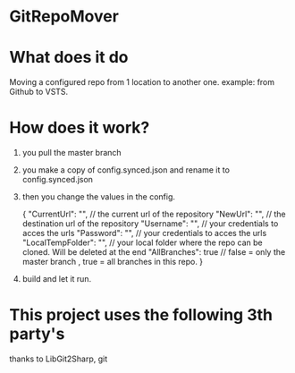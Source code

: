 # GitRepoMover

# What does it do

Moving a configured repo from 1 location to another one. example: from Github to VSTS.

# How does it work?

1.  you pull the master branch
2.  you make a copy of config.synced.json and rename it to config.synced.json
3.  then you change the values in the config. 

    { 
    "CurrentUrl": "", // the current url of the repository
    "NewUrl": "", // the destination url of the repository
    "Username": "", // your credentials to acces the urls
    "Password": "", // your credentials to acces the urls
    "LocalTempFolder": "", // your local folder where the repo can be cloned. Will be deleted at the end 
    "AllBranches": true // false = only the master branch , true = all branches in this repo.
    }

4.  build and let it run.

# This project uses the following 3th party's

thanks to LibGit2Sharp, git
